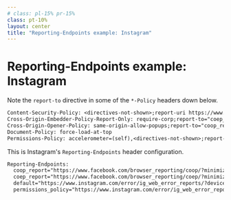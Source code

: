 ```yaml
---
# class: pl-15% pr-15%
class: pt-10%
layout: center
title: "Reporting-Endpoints example: Instagram"
---
```

<h1>Reporting-Endpoints example: Instagram</h1>

<Transform scale="0.9">

Note the `report-to` directive in <span class="color:accent">some</span> of the `*-Policy` headers down below.

```txt
Content-Security-Policy: <directives-not-shown>;report-uri https://www.facebook.com/csp/reporting/?m=t&minimize=0;
Cross-Origin-Embedder-Policy-Report-Only: require-corp;report-to="coep_report"
Cross-Origin-Opener-Policy: same-origin-allow-popups;report-to="coop_report"
Document-Policy: force-load-at-top
Permissions-Policy: accelerometer=(self),<directives-not-shown>;report-to="permissions_policy"
```

This is Instagram's `Reporting-Endpoints` header configuration.

```txt
Reporting-Endpoints: 
  coop_report="https://www.facebook.com/browser_reporting/coop/?minimize=0",
  coep_report="https://www.facebook.com/browser_reporting/coep/?minimize=0", 
  default="https://www.instagram.com/error/ig_web_error_reports/?device_level=unknown",
  permissions_policy="https://www.instagram.com/error/ig_web_error_reports/"
```
<br>

<Citation
  citeHref="https://developer.chrome.com/docs/capabilities/web-apis/reporting-api#keys_endpoint_names"
  citeText="Monitor your web application with the Reporting API ">
  <template v-slot:quote>
    <p slot="quote">
      Despite its name, <code>default</code> is <span class="color:accent">not a fallback</span> endpoint.
    </p>
  </template>
</Citation>

</Transform>

<!--
At the moment Document-Policy is still an [unofficial draft](https://wicg.github.io/document-policy/). Here is its [explainer](https://github.com/WICG/document-policy/blob/main/document-policy-explainer.md).
-->
